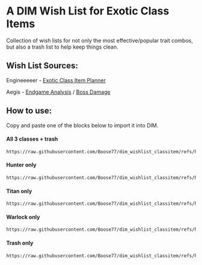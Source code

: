# A DIM Wish List for Exotic Class Items
Collection of wish lists for not only the most effective/popular trait combos, but also a trash list to help keep things clean.

## Wish List Sources:
Engineeeeer - [Exotic Class Item Planner](https://docs.google.com/spreadsheets/d/1gRfJIeC4-5mRv7dd5CWunVgUgpMV302UHw6zb5u7Uj0/template/preview)

Aegis - [Endgame Analysis](https://docs.google.com/spreadsheets/d/1JM-0SlxVDAi-C6rGVlLxa-J1WGewEeL8Qvq4htWZHhY/edit?gid=1756859209#gid=1756859209) /
        [Boss Damage](https://docs.google.com/spreadsheets/d/1_5wtBjRYHHxuF4oJKDb_iOGZs-wTkzB6RYbnyNLbuz4/edit?gid=639621230#gid=639621230)

## How to use:
Copy and paste one of the blocks below to import it into DIM.
#### All 3 classes + trash 
```
https://raw.githubusercontent.com/Boose77/dim_wishlist_classitem/refs/heads/main/wishlists/Class_Items_Hunter.txt|https://raw.githubusercontent.com/Boose77/dim_wishlist_classitem/refs/heads/main/wishlists/Class_Items_Titan.txt|https://raw.githubusercontent.com/Boose77/dim_wishlist_classitem/refs/heads/main/wishlists/Class_Items_Warlock.txt|https://raw.githubusercontent.com/Boose77/dim_wishlist_classitem/refs/heads/main/wishlists/Class_Items_Trash.txt
```
#### Hunter only
```
https://raw.githubusercontent.com/Boose77/dim_wishlist_classitem/refs/heads/main/wishlists/Class_Items_Hunter.txt
```
#### Titan only
```
https://raw.githubusercontent.com/Boose77/dim_wishlist_classitem/refs/heads/main/wishlists/Class_Items_Titan.txt
```
#### Warlock only
```
https://raw.githubusercontent.com/Boose77/dim_wishlist_classitem/refs/heads/main/wishlists/Class_Items_Warlock.txt
```
#### Trash only
```
https://raw.githubusercontent.com/Boose77/dim_wishlist_classitem/refs/heads/main/wishlists/Class_Items_Trash.txt
```
